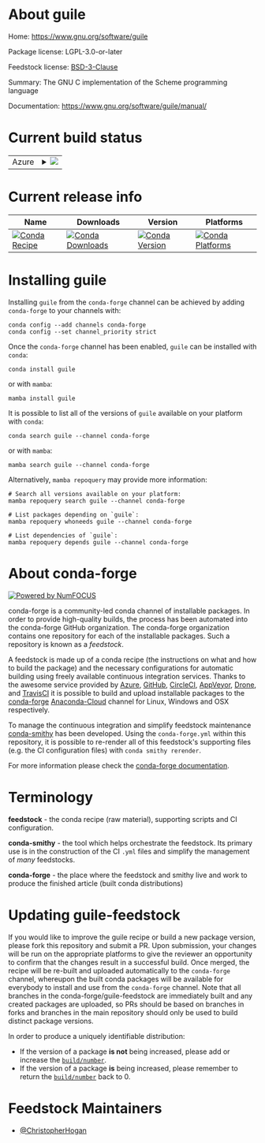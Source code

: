 About guile
===========

Home: https://www.gnu.org/software/guile

Package license: LGPL-3.0-or-later

Feedstock license: [BSD-3-Clause](https://github.com/conda-forge/guile-feedstock/blob/main/LICENSE.txt)

Summary: The GNU C implementation of the Scheme programming language

Documentation: https://www.gnu.org/software/guile/manual/

Current build status
====================


<table>
    
  <tr>
    <td>Azure</td>
    <td>
      <details>
        <summary>
          <a href="https://dev.azure.com/conda-forge/feedstock-builds/_build/latest?definitionId=6835&branchName=main">
            <img src="https://dev.azure.com/conda-forge/feedstock-builds/_apis/build/status/guile-feedstock?branchName=main">
          </a>
        </summary>
        <table>
          <thead><tr><th>Variant</th><th>Status</th></tr></thead>
          <tbody><tr>
              <td>linux_64</td>
              <td>
                <a href="https://dev.azure.com/conda-forge/feedstock-builds/_build/latest?definitionId=6835&branchName=main">
                  <img src="https://dev.azure.com/conda-forge/feedstock-builds/_apis/build/status/guile-feedstock?branchName=main&jobName=linux&configuration=linux%20linux_64_" alt="variant">
                </a>
              </td>
            </tr><tr>
              <td>osx_64</td>
              <td>
                <a href="https://dev.azure.com/conda-forge/feedstock-builds/_build/latest?definitionId=6835&branchName=main">
                  <img src="https://dev.azure.com/conda-forge/feedstock-builds/_apis/build/status/guile-feedstock?branchName=main&jobName=osx&configuration=osx%20osx_64_" alt="variant">
                </a>
              </td>
            </tr>
          </tbody>
        </table>
      </details>
    </td>
  </tr>
</table>

Current release info
====================

| Name | Downloads | Version | Platforms |
| --- | --- | --- | --- |
| [![Conda Recipe](https://img.shields.io/badge/recipe-guile-green.svg)](https://anaconda.org/conda-forge/guile) | [![Conda Downloads](https://img.shields.io/conda/dn/conda-forge/guile.svg)](https://anaconda.org/conda-forge/guile) | [![Conda Version](https://img.shields.io/conda/vn/conda-forge/guile.svg)](https://anaconda.org/conda-forge/guile) | [![Conda Platforms](https://img.shields.io/conda/pn/conda-forge/guile.svg)](https://anaconda.org/conda-forge/guile) |

Installing guile
================

Installing `guile` from the `conda-forge` channel can be achieved by adding `conda-forge` to your channels with:

```
conda config --add channels conda-forge
conda config --set channel_priority strict
```

Once the `conda-forge` channel has been enabled, `guile` can be installed with `conda`:

```
conda install guile
```

or with `mamba`:

```
mamba install guile
```

It is possible to list all of the versions of `guile` available on your platform with `conda`:

```
conda search guile --channel conda-forge
```

or with `mamba`:

```
mamba search guile --channel conda-forge
```

Alternatively, `mamba repoquery` may provide more information:

```
# Search all versions available on your platform:
mamba repoquery search guile --channel conda-forge

# List packages depending on `guile`:
mamba repoquery whoneeds guile --channel conda-forge

# List dependencies of `guile`:
mamba repoquery depends guile --channel conda-forge
```


About conda-forge
=================

[![Powered by
NumFOCUS](https://img.shields.io/badge/powered%20by-NumFOCUS-orange.svg?style=flat&colorA=E1523D&colorB=007D8A)](https://numfocus.org)

conda-forge is a community-led conda channel of installable packages.
In order to provide high-quality builds, the process has been automated into the
conda-forge GitHub organization. The conda-forge organization contains one repository
for each of the installable packages. Such a repository is known as a *feedstock*.

A feedstock is made up of a conda recipe (the instructions on what and how to build
the package) and the necessary configurations for automatic building using freely
available continuous integration services. Thanks to the awesome service provided by
[Azure](https://azure.microsoft.com/en-us/services/devops/), [GitHub](https://github.com/),
[CircleCI](https://circleci.com/), [AppVeyor](https://www.appveyor.com/),
[Drone](https://cloud.drone.io/welcome), and [TravisCI](https://travis-ci.com/)
it is possible to build and upload installable packages to the
[conda-forge](https://anaconda.org/conda-forge) [Anaconda-Cloud](https://anaconda.org/)
channel for Linux, Windows and OSX respectively.

To manage the continuous integration and simplify feedstock maintenance
[conda-smithy](https://github.com/conda-forge/conda-smithy) has been developed.
Using the ``conda-forge.yml`` within this repository, it is possible to re-render all of
this feedstock's supporting files (e.g. the CI configuration files) with ``conda smithy rerender``.

For more information please check the [conda-forge documentation](https://conda-forge.org/docs/).

Terminology
===========

**feedstock** - the conda recipe (raw material), supporting scripts and CI configuration.

**conda-smithy** - the tool which helps orchestrate the feedstock.
                   Its primary use is in the construction of the CI ``.yml`` files
                   and simplify the management of *many* feedstocks.

**conda-forge** - the place where the feedstock and smithy live and work to
                  produce the finished article (built conda distributions)


Updating guile-feedstock
========================

If you would like to improve the guile recipe or build a new
package version, please fork this repository and submit a PR. Upon submission,
your changes will be run on the appropriate platforms to give the reviewer an
opportunity to confirm that the changes result in a successful build. Once
merged, the recipe will be re-built and uploaded automatically to the
`conda-forge` channel, whereupon the built conda packages will be available for
everybody to install and use from the `conda-forge` channel.
Note that all branches in the conda-forge/guile-feedstock are
immediately built and any created packages are uploaded, so PRs should be based
on branches in forks and branches in the main repository should only be used to
build distinct package versions.

In order to produce a uniquely identifiable distribution:
 * If the version of a package **is not** being increased, please add or increase
   the [``build/number``](https://docs.conda.io/projects/conda-build/en/latest/resources/define-metadata.html#build-number-and-string).
 * If the version of a package **is** being increased, please remember to return
   the [``build/number``](https://docs.conda.io/projects/conda-build/en/latest/resources/define-metadata.html#build-number-and-string)
   back to 0.

Feedstock Maintainers
=====================

* [@ChristopherHogan](https://github.com/ChristopherHogan/)

